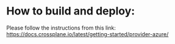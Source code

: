 # How to build and deploy:

Please follow the instructions from this link: https://docs.crossplane.io/latest/getting-started/provider-azure/